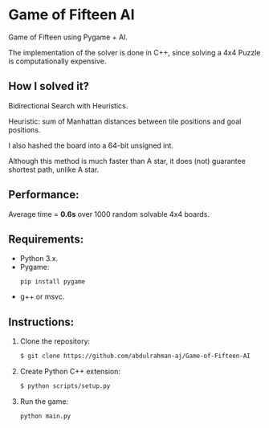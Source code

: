 # Game of Fifteen AI
Game of Fifteen using Pygame + AI.

The implementation of the solver is done in C++, since solving a 4x4 Puzzle is computationally expensive.

## How I solved it?
Bidirectional Search with Heuristics.

Heuristic: sum of Manhattan distances between tile positions and goal positions.

I also hashed the board into a 64-bit unsigned int.

Although this method is much faster than A star, it does (not) guarantee shortest path, unlike A star.

## Performance:
Average time = <b>0.6s</b> over 1000 random solvable 4x4 boards.

## Requirements:
- Python 3.x.
- Pygame: 
    ```
    pip install pygame
    ```
- g++ or msvc.

## Instructions:
1. Clone the repository:
    ```bash
    $ git clone https://github.com/abdulrahman-aj/Game-of-Fifteen-AI
    ``` 
2. Create Python C++ extension: 
    ```bash
    $ python scripts/setup.py
    ```
3. Run the game:
    ```bash
    python main.py
    ```